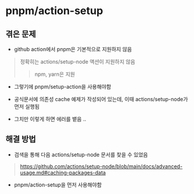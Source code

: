# pnpm/action-setup

## 겪은 문제

* github action에서 pnpm은 기본적으로 지원하지 않음

> 정확히는 actions/setup-node 액션이 지원하지 않음
> > npm, yarn은 지원

* 그렇기에 pnpm/setup-action을 사용해야함

* 공식문서에 의존성 cache 예제가 작성되어 있는데, 이때 actions/setup-node가 먼저 실행됨

* 그치만 이렇게 하면 에러를 뱉음 ..

## 해결 방법

* 검색을 통해 다음 actions/setup-node 문서를 찾을 수 있었음

> https://github.com/actions/setup-node/blob/main/docs/advanced-usage.md#caching-packages-data

* pnpm/action-setup을 먼저 사용해야함
